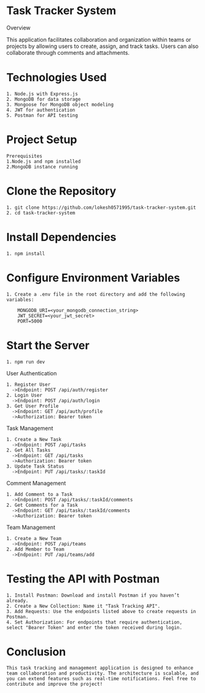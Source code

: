 # Task Tracker System

Overview

This application facilitates collaboration and organization within teams or projects by allowing users to create, assign, and track tasks. Users can also collaborate through comments and attachments.

# Technologies Used

    1. Node.js with Express.js
    2. MongoDB for data storage
    3. Mongoose for MongoDB object modeling
    4. JWT for authentication
    5. Postman for API testing

# Project Setup

    Prerequisites
    1.Node.js and npm installed
    2.MongoDB instance running  

# Clone the Repository   

    1. git clone https://github.com/lokesh0571995/task-tracker-system.git
    2. cd task-tracker-system 

# Install Dependencies

    1. npm install

# Configure Environment Variables

    1. Create a .env file in the root directory and add the following variables:   

        MONGODB_URI=<your_mongodb_connection_string>
        JWT_SECRET=<your_jwt_secret>
        PORT=5000

# Start the Server
    1. npm run dev

User Authentication

    1. Register User
      ->Endpoint: POST /api/auth/register
    2. Login User
      ->Endpoint: POST /api/auth/login   
    3. Get User Profile
      ->Endpoint: GET /api/auth/profile
      ->Authorization: Bearer token

Task Management

    1. Create a New Task
      ->Endpoint: POST /api/tasks
    2. Get All Tasks
      ->Endpoint: GET /api/tasks
      ->Authorization: Bearer token
    3. Update Task Status
      ->Endpoint: PUT /api/tasks/:taskId  

Comment Management

    1. Add Comment to a Task
      ->Endpoint: POST /api/tasks/:taskId/comments
    2. Get Comments for a Task  
      ->Endpoint: GET /api/tasks/:taskId/comments
      ->Authorization: Bearer token

Team Management

    1. Create a New Team
      ->Endpoint: POST /api/teams
    2. Add Member to Team
      ->Endpoint: PUT /api/teams/add

# Testing the API with Postman

    1. Install Postman: Download and install Postman if you haven’t already.
    2. Create a New Collection: Name it "Task Tracking API".
    3. Add Requests: Use the endpoints listed above to create requests in Postman.
    4. Set Authorization: For endpoints that require authentication, select "Bearer Token" and enter the token received during login.            

  
# Conclusion

    This task tracking and management application is designed to enhance team collaboration and productivity. The architecture is scalable, and you can extend features such as real-time notifications. Feel free to contribute and improve the project!
